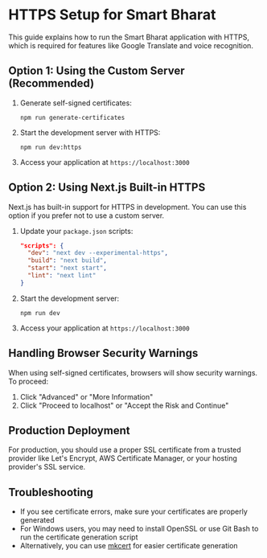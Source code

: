 # HTTPS Setup for Smart Bharat

This guide explains how to run the Smart Bharat application with HTTPS, which is required for features like Google Translate and voice recognition.

## Option 1: Using the Custom Server (Recommended)

1. Generate self-signed certificates:
   ```
   npm run generate-certificates
   ```

2. Start the development server with HTTPS:
   ```
   npm run dev:https
   ```

3. Access your application at `https://localhost:3000`

## Option 2: Using Next.js Built-in HTTPS

Next.js has built-in support for HTTPS in development. You can use this option if you prefer not to use a custom server.

1. Update your `package.json` scripts:
   ```json
   "scripts": {
     "dev": "next dev --experimental-https",
     "build": "next build",
     "start": "next start",
     "lint": "next lint"
   }
   ```

2. Start the development server:
   ```
   npm run dev
   ```

3. Access your application at `https://localhost:3000`

## Handling Browser Security Warnings

When using self-signed certificates, browsers will show security warnings. To proceed:

1. Click "Advanced" or "More Information"
2. Click "Proceed to localhost" or "Accept the Risk and Continue"

## Production Deployment

For production, you should use a proper SSL certificate from a trusted provider like Let's Encrypt, AWS Certificate Manager, or your hosting provider's SSL service.

## Troubleshooting

- If you see certificate errors, make sure your certificates are properly generated
- For Windows users, you may need to install OpenSSL or use Git Bash to run the certificate generation script
- Alternatively, you can use [mkcert](https://github.com/FiloSottile/mkcert) for easier certificate generation 